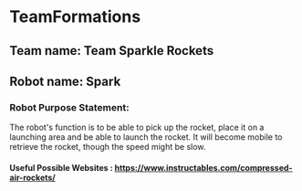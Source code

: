 # TeamFormations

## Team name: Team Sparkle Rockets 

## Robot name: Spark

### Robot Purpose Statement: 
The robot's function is to be able to pick up the rocket, place it on a launching area and be able to launch the rocket. It will become mobile to retrieve the rocket, though the speed might be slow.

#### Useful Possible Websites : https://www.instructables.com/compressed-air-rockets/

